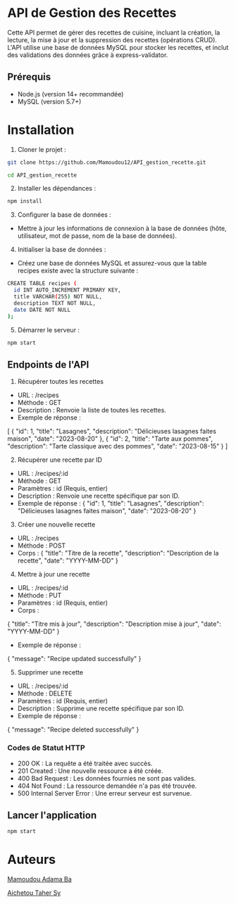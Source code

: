 # API de Gestion des Recettes

Cette API permet de gérer des recettes de cuisine, incluant la création, la lecture, la mise à jour et la suppression des recettes (opérations CRUD). L'API utilise une base de données MySQL pour stocker les recettes, et inclut des validations des données grâce à express-validator.

## Prérequis

- Node.js (version 14+ recommandée)
- MySQL (version 5.7+)

# Installation

1. Cloner le projet :

```bash
git clone https://github.com/Mamoudou12/API_gestion_recette.git
```

```bash
cd API_gestion_recette
```

2. Installer les dépendances :

```bash
npm install
```

3. Configurer la base de données :

- Mettre à jour les informations de connexion à la base de données (hôte, utilisateur, mot de passe, nom de la base de données).

4. Initialiser la base de données :

- Créez une base de données MySQL et assurez-vous que la table recipes existe avec la structure suivante :

```bash
CREATE TABLE recipes (
  id INT AUTO_INCREMENT PRIMARY KEY,
  title VARCHAR(255) NOT NULL,
  description TEXT NOT NULL,
  date DATE NOT NULL
);
```

5. Démarrer le serveur :

```bash
npm start
```

## Endpoints de l'API

1. Récupérer toutes les recettes

- URL : /recipes
- Méthode : GET
- Description : Renvoie la liste de toutes les recettes.
- Exemple de réponse :

[
{
"id": 1,
"title": "Lasagnes",
"description": "Délicieuses lasagnes faites maison",
"date": "2023-08-20"
},
{
"id": 2,
"title": "Tarte aux pommes",
"description": "Tarte classique avec des pommes",
"date": "2023-08-15"
}
]

2. Récupérer une recette par ID

- URL : /recipes/:id
- Méthode : GET
- Paramètres : id (Requis, entier)
- Description : Renvoie une recette spécifique par son ID.
- Exemple de réponse :
  {
  "id": 1,
  "title": "Lasagnes",
  "description": "Délicieuses lasagnes faites maison",
  "date": "2023-08-20"
  }

3. Créer une nouvelle recette

- URL : /recipes
- Méthode : POST
- Corps :
  {
  "title": "Titre de la recette",
  "description": "Description de la recette",
  "date": "YYYY-MM-DD"
  }

4.  Mettre à jour une recette

- URL : /recipes/:id
- Méthode : PUT
- Paramètres : id (Requis, entier)
- Corps :

{
"title": "Titre mis à jour",
"description": "Description mise à jour",
"date": "YYYY-MM-DD"
}

- Exemple de réponse :

{
"message": "Recipe updated successfully"
}

5. Supprimer une recette

- URL : /recipes/:id
- Méthode : DELETE
- Paramètres : id (Requis, entier)
- Description : Supprime une recette spécifique par son ID.
- Exemple de réponse :

{
"message": "Recipe deleted successfully"
}

### Codes de Statut HTTP

- 200 OK : La requête a été traitée avec succès.
- 201 Created : Une nouvelle ressource a été créée.
- 400 Bad Request : Les données fournies ne sont pas valides.
- 404 Not Found : La ressource demandée n'a pas été trouvée.
- 500 Internal Server Error : Une erreur serveur est survenue.

## Lancer l'application

```bash
npm start
```

# Auteurs

[Mamoudou Adama Ba ](https://github.com/Mamoudou12)

[Aichetou Taher Sy ](https://github.com/shyshasy)
